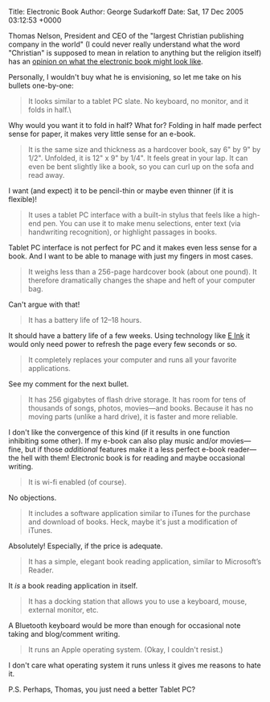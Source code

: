 Title: Electronic Book
Author: George Sudarkoff
Date: Sat, 17 Dec 2005 03:12:53 +0000

Thomas Nelson, President and CEO of the "largest Christian publishing
company in the world" (I could never really understand what the word
"Christian" is supposed to mean in relation to anything but the religion
itself) has an [opinion on what the electronic book might look
like](http://www.michaelhyatt.com/workingsmart/2005/12/the_death_of_tr.html).

Personally, I wouldn't buy what he is envisioning, so let me take on his
bullets one-by-one:

> It looks similar to a tablet PC slate. No keyboard, no monitor, and it
> folds in half.\

Why would you want it to fold in half? What for? Folding in half made
perfect sense for paper, it makes very little sense for an e-book.

> It is the same size and thickness as a hardcover book, say 6" by 9" by
> 1/2". Unfolded, it is 12" x 9" by 1/4". It feels great in your lap. It
> can even be bent slightly like a book, so you can curl up on the sofa
> and read away.

I want (and expect) it to be pencil-thin or maybe even thinner (if it is
flexible)!

> It uses a tablet PC interface with a built-in stylus that feels like a
> high-end pen. You can use it to make menu selections, enter text (via
> handwriting recognition), or highlight passages in books.

Tablet PC interface is not perfect for PC and it makes even less sense
for a book. And I want to be able to manage with just my fingers in most
cases.

> It weighs less than a 256-page hardcover book (about one pound). It
> therefore dramatically changes the shape and heft of your computer
> bag.

Can't argue with that!

> It has a battery life of 12–18 hours.

It should have a battery life of a few weeks. Using technology like [E
Ink](http://www.eink.com/) it would only need power to refresh the page
every few seconds or so.

> It completely replaces your computer and runs all your favorite
> applications.

See my comment for the next bullet.

> It has 256 gigabytes of flash drive storage. It has room for tens of
> thousands of songs, photos, movies—and books. Because it has no moving
> parts (unlike a hard drive), it is faster and more reliable.

I don't like the convergence of this kind (if it results in one function
inhibiting some other). If my e-book can also play music and/or
movies—fine, but if those *additional* features make it a less perfect
e-book reader—the hell with them! Electronic book is for reading and
maybe occasional writing.

> It is wi-fi enabled (of course).

No objections.

> It includes a software application similar to iTunes for the purchase
> and download of books. Heck, maybe it's just a modification of
> iTunes.

Absolutely! Especially, if the price is adequate.

> It has a simple, elegant book reading application, similar to
> Microsoft’s Reader.

It *is* a book reading application in itself.

> It has a docking station that allows you to use a keyboard, mouse,
> external monitor, etc.

A Bluetooth keyboard would be more than enough for occasional note
taking and blog/comment writing.

> It runs an Apple operating system. (Okay, I couldn't resist.)

I don't care what operating system it runs unless it gives me reasons to
hate it.

P.S. Perhaps, Thomas, you just need a better Tablet PC?
